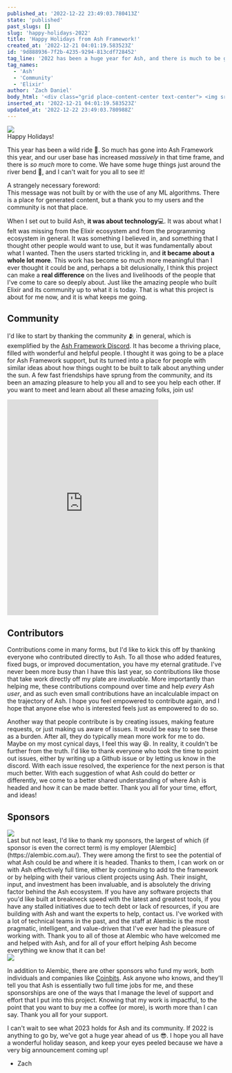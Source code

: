 ```yaml
---
published_at: '2022-12-22 23:49:03.780413Z'
state: 'published'
past_slugs: []
slug: 'happy-holidays-2022'
title: 'Happy Holidays from Ash Framework!'
created_at: '2022-12-21 04:01:19.583523Z'
id: '9d888936-7f2b-4235-9294-813cdf728452'
tag_line: '2022 has been a huge year for Ash, and there is much to be grateful for.'
tag_names: 
  - 'Ash'
  - 'Community'
  - 'Elixir'
author: 'Zach Daniel'
body_html: '<div class="grid place-content-center text-center"> <img src="/images/three-trees.svg"></img></div> <div class="grid text-center font-heavy text-6xl mb-16"> Happy Holidays!</div> <p> This year has been a wild ride 🎢. So much has gone into Ash Framework this year, and our user base has increased <em>massively</em> in that time frame, and there is <em>so much</em> more to come. We have some huge things just around the river bend 🎉, and I can’t wait for you all to see it!</p> <div class="dark:bg-primary-light-200 bg-primary-dark-200 dark:text-black p-4 rounded-xl"> <div class="font-bold">A strangely necessary foreword:</div> This message was not built by or with the use of any ML algorithms. There is a place for generated content, but a thank you to my users and the community is not that place.</div> <p> When I set out to build Ash, <strong>it was about technology</strong>💻. It was about what I felt was missing from the Elixir ecosystem and from the programming ecosystem in general. It was something I believed in, and something that I thought other people would want to use, but it was fundamentally about what I wanted. Then the users started trickling in, and <strong>it became about a whole lot more</strong>. This work has become so much more meaningful than I ever thought it could be and, perhaps a bit delusionally, I think this project can make a <strong>real difference</strong> on the lives and livelihoods of the people that I’ve come to care so deeply about. Just like the amazing people who built Elixir and its community up to what it is today. That is what this project is about for me now, and it is what keeps me going.</p> <div class="flex flex-row items-baseline"> <a href="#community">  <svg xmlns="http://www.w3.org/2000/svg" class="h-6 w-6" fill="none" viewBox="0 0 24 24" stroke="currentColor" stroke-width="2"> <path stroke-linecap="round" stroke-linejoin="round" d="M13.828 10.172a4 4 0 00-5.656 0l-4 4a4 4 0 105.656 5.656l1.102-1.101m-.758-4.899a4 4 0 005.656 0l4-4a4 4 0 00-5.656-5.656l-1.1 1.1"> </path> </svg> </a>  <h2 id="community"> Community  </h2> </div> <p> I’d like to start by thanking the community 🫂 in general, which is exemplified by the <a href="https://discord.gg/D7FNG2q">Ash Framework Discord</a>. It has become a thriving place, filled with wonderful and helpful people. I thought it was going to be a place for Ash Framework support, but its turned into a place for people with similar ideas about how things ought to be built to talk about anything under the sun. A few fast friendships have sprung from the community, and its been an amazing pleasure to help you all and to see you help each other. If you want to meet and learn about all these amazing folks, join us!</p> <iframe src="https://discord.com/widget?id=711271361523351632&theme=dark" width="350" height="500" allowtransparency="true" frameborder="0" sandbox="allow-popups allow-popups-to-escape-sandbox allow-same-origin allow-scripts"> </iframe> <div class="flex flex-row items-baseline"> <a href="#contributors">  <svg xmlns="http://www.w3.org/2000/svg" class="h-6 w-6" fill="none" viewBox="0 0 24 24" stroke="currentColor" stroke-width="2"> <path stroke-linecap="round" stroke-linejoin="round" d="M13.828 10.172a4 4 0 00-5.656 0l-4 4a4 4 0 105.656 5.656l1.102-1.101m-.758-4.899a4 4 0 005.656 0l4-4a4 4 0 00-5.656-5.656l-1.1 1.1"> </path> </svg> </a>  <h2 id="contributors"> Contributors  </h2> </div> <p> Contributions come in many forms, but I’d like to kick this off by thanking everyone who contributed directly to Ash. To all those who added features, fixed bugs, or improved documentation, you have my eternal gratitude. I’ve never been more busy than I have this last year, so contributions like those that take work directly off my plate are <em>invaluable</em>. More importantly than helping me, these contributions compound over time and help <em>every Ash user</em>, and as such even small contributions have an incalculable impact on the trajectory of Ash. I hope you feel empowered to contribute again, and I hope that anyone else who is interested feels just as empowered to do so.</p> <p> Another way that people contribute is by creating issues, making feature requests, or just making us aware of issues. It would be easy to see these as a burden. After all, they do typically mean more work for me to do. Maybe on my most cynical days, I feel this way 😆. In reality, it couldn’t be further from the truth. I’d like to thank everyone who took the time to point out issues, either by writing up a Github issue or by letting us know in the discord. With each issue resolved, the experience for the next person is that much better. With each suggestion of what Ash could do better or differently, we come to a better shared understanding of where Ash is headed and how it can be made better. Thank you all for your time, effort, and ideas!</p> <div class="flex flex-row items-baseline"> <a href="#sponsors">  <svg xmlns="http://www.w3.org/2000/svg" class="h-6 w-6" fill="none" viewBox="0 0 24 24" stroke="currentColor" stroke-width="2"> <path stroke-linecap="round" stroke-linejoin="round" d="M13.828 10.172a4 4 0 00-5.656 0l-4 4a4 4 0 105.656 5.656l1.102-1.101m-.758-4.899a4 4 0 005.656 0l4-4a4 4 0 00-5.656-5.656l-1.1 1.1"> </path> </svg> </a>  <h2 id="sponsors"> Sponsors  </h2> </div> <div class="w-full"> <a class="flex flex-row h-36" href="https://alembic.com.au" > <img  src="/images/alembic-logo.png"></img> </a></div> <p> Last but not least, I’d like to thank my sponsors, the largest of which (if sponsor is even the correct term) is my employer <a href="https://alembic.com.au/">Alembic</a>. They were among the first to see the potential of what Ash could be and where it is headed. Thanks to them, I can work on or with Ash effectively full time, either by continuing to add to the framework or by helping with their various client projects using Ash. Their insight, input, and investment has been invaluable, and is absolutely the driving factor behind the Ash ecosystem. If you have any software projects that you’d like built at breakneck speed with the latest and greatest tools, if you have any stalled initiatives due to tech debt or lack of resources, if you are building with Ash and want the experts to help, contact us. I’ve worked with a lot of technical teams in the past, and the staff at Alembic is the most pragmatic, intelligent, and value-driven that I’ve ever had the pleasure of working with. Thank you to all of those at Alembic who have welcomed me and helped with Ash, and for all of your effort helping Ash become everything we know that it can be!</p> <div class="w-full"> <a class="flex flex-row h-36" href="https://coinbits.app"> <img src="/images/coinbits-logo.png"></img> </a></div> <p> In addition to Alembic, there are other sponsors who fund my work, both individuals and companies like <a href="https://coinbits.app/">Coinbits</a>. Ask anyone who knows, and they’ll tell you that Ash is essentially two full time jobs for me, and these sponsorships are one of the ways that I manage the level of support and effort that I put into this project. Knowing that my work is impactful, to the point that you want to buy me a coffee (or more), is worth more than I can say. Thank you all for your support.</p> <p> I can’t wait to see what 2023 holds for Ash and its community. If 2022 is anything to go by, we’ve got a huge year ahead of us 😎. I hope you all have a wonderful holiday season, and keep your eyes peeled because we have a very big announcement coming up!</p> <ul> <li> Zach  </li> </ul>'
inserted_at: '2022-12-21 04:01:19.583523Z'
updated_at: '2022-12-22 23:49:03.780988Z'
---
```

<div class="grid place-content-center text-center">
  <img src="/images/three-trees.svg"></img>
</div>
<div class="grid text-center font-heavy text-6xl mb-16">
  Happy Holidays!
</div>

This year has been a wild ride 🎢. So much has gone into Ash Framework this year, and our user base has increased *massively* in that time frame, and there is *so much* more to come. We have some huge things just around the river bend 🎉, and I can't wait for you all to see it!

<div class="dark:bg-primary-light-200 bg-primary-dark-200 dark:text-black p-4 rounded-xl">
	<div class="font-bold">A strangely necessary foreword:</div>
    This message was not built by or with the use of any ML algorithms. There is a place for generated content, but a thank you to my users and the community is not that place.
</div>

When I set out to build Ash, **it was about technology**💻. It was about what I felt was missing from the Elixir ecosystem and from the programming ecosystem in general. It was something I believed in, and something that I thought other people would want to use, but it was fundamentally about what I wanted. Then the users started trickling in, and **it became about a whole lot more**. This work has become so much more meaningful than I ever thought it could be and, perhaps a bit delusionally, I think this project can make a **real difference** on the lives and livelihoods of the people that I've come to care so deeply about. Just like the amazing people who built Elixir and its community up to what it is today. That is what this project is about for me now, and it is what keeps me going.

## Community

I'd like to start by thanking the community 🫂 in general, which is exemplified by the [Ash Framework Discord](https://discord.gg/D7FNG2q). It has become a thriving place, filled with wonderful and helpful people. I thought it was going to be a place for Ash Framework support, but its turned into a place for people with similar ideas about how things ought to be built to talk about anything under the sun. A few fast friendships have sprung from the community, and its been an amazing pleasure to help you all and to see you help each other. If you want to meet and learn about all these amazing folks, join us!

<iframe src="https://discord.com/widget?id=711271361523351632&theme=dark" width="350" height="500" allowtransparency="true" frameborder="0" sandbox="allow-popups allow-popups-to-escape-sandbox allow-same-origin allow-scripts"></iframe>

## Contributors

Contributions come in many forms, but I'd like to kick this off by thanking everyone who contributed directly to Ash. To all those who added features, fixed bugs, or improved documentation, you have my eternal gratitude. I've never been more busy than I have this last year, so contributions like those that take work directly off my plate are *invaluable*. More importantly than helping me, these contributions compound over time and help *every Ash user*, and as such even small contributions have an incalculable impact on the trajectory of Ash. I hope you feel empowered to contribute again, and I hope that anyone else who is interested feels just as empowered to do so.

Another way that people contribute is by creating issues, making feature requests, or just making us aware of issues. It would be easy to see these as a burden. After all, they do typically mean more work for me to do. Maybe on my most cynical days, I feel this way 😆. In reality, it couldn't be further from the truth. I'd like to thank everyone who took the time to point out issues, either by writing up a Github issue or by letting us know in the discord. With each issue resolved, the experience for the next person is that much better. With each suggestion of what Ash could do better or differently, we come to a better shared understanding of where Ash is headed and how it can be made better. Thank you all for your time, effort, and ideas!

## Sponsors

<div class="w-full">
  <a class="flex flex-row h-36" href="https://alembic.com.au" >
    <img  src="/images/alembic-logo.png"></img>
  </a>
</div>
Last but not least, I'd like to thank my sponsors, the largest of which (if sponsor is even the correct term) is my employer [Alembic](https://alembic.com.au/). They were among the first to see the potential of what Ash could be and where it is headed. Thanks to them, I can work on or with Ash effectively full time, either by continuing to add to the framework or by helping with their various client projects using Ash. Their insight, input, and investment has been invaluable, and is absolutely the driving factor behind the Ash ecosystem. If you have any software projects that you'd like built at breakneck speed with the latest and greatest tools, if you have any stalled initiatives due to tech debt or lack of resources, if you are building with Ash and want the experts to help, contact us. I've worked with a lot of technical teams in the past, and the staff at Alembic is the most pragmatic, intelligent, and value-driven that I've ever had the pleasure of working with. Thank you to all of those at Alembic who have welcomed me and helped with Ash, and for all of your effort helping Ash become everything we know that it can be!
<div class="w-full">
  <a class="flex flex-row h-36" href="https://coinbits.app">
    <img src="/images/coinbits-logo.png"></img>
  </a>
</div>

In addition to Alembic, there are other sponsors who fund my work, both individuals and companies like [Coinbits](https://coinbits.app/). Ask anyone who knows, and they'll tell you that Ash is essentially two full time jobs for me, and these sponsorships are one of the ways that I manage the level of support and effort that I put into this project. Knowing that my work is impactful, to the point that you want to buy me a coffee (or more), is worth more than I can say. Thank you all for your support.


I can't wait to see what 2023 holds for Ash and its community. If 2022 is anything to go by, we've got a huge year ahead of us 😎. I hope you all have a wonderful holiday season, and keep your eyes peeled because we have a very big announcement coming up!

- Zach
